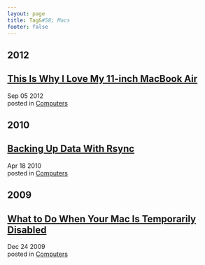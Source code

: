 ```yaml
---
layout: page
title: Tag&#58; Macs
footer: false
---
```


<div id="blog-archives" class="category">
<h2>2012</h2>

<article>
<h1><a href="/2012/09/05/this-is-why-i-like-my-11-inch-macbook-air/index.html">This Is Why I Love My 11-inch MacBook Air</a></h1>
<time datetime="2012-09-05T00:00:00-06:00" pubdate><span class='month'>Sep</span> <span class='day'>05</span> <span class='year'>2012</span></time>
<footer>
<span class="categories">posted in 
<a href='/categories/computers/'>Computers</a></span>
</footer>
</article>
<h2>2010</h2>

<article>
<h1><a href="/2010/04/18/backing-up-data-with-rsync/index.html">Backing Up Data With Rsync</a></h1>
<time datetime="2010-04-18T00:00:00-06:00" pubdate><span class='month'>Apr</span> <span class='day'>18</span> <span class='year'>2010</span></time>
<footer>
<span class="categories">posted in 
<a href='/categories/computers/'>Computers</a></span>
</footer>
</article>
<h2>2009</h2>

<article>
<h1><a href="/2009/12/24/what-to-do-when-your-mac-is-temporarily-disabled/index.html">What to Do When Your Mac Is Temporarily Disabled</a></h1>
<time datetime="2009-12-24T00:00:00-06:00" pubdate><span class='month'>Dec</span> <span class='day'>24</span> <span class='year'>2009</span></time>
<footer>
<span class="categories">posted in 
<a href='/categories/computers/'>Computers</a></span>
</footer>
</article>
</div>
